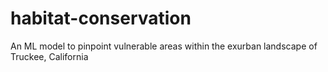 # habitat-conservation
An ML model to pinpoint vulnerable areas within the exurban landscape of Truckee, California
